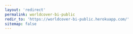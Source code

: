 ```yaml
---
layout: 'redirect'
permalink: worldcover-bi-public
redir_to: 'https://worldcover-bi-public.herokuapp.com/'
sitemap: false
---
```

